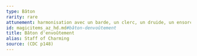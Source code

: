 ```yaml
---
type: Bâton
rarity: rare
attunement: harmonisation avec un barde, un clerc, un druide, un ensorceleur, un magicien ou un sorcier exigée
id: magicitems_az_hd.md#bâton-denvoûtement
title: Bâton d'envoûtement
alias: Staff of Charming
source: (CDC p148)
---
```


